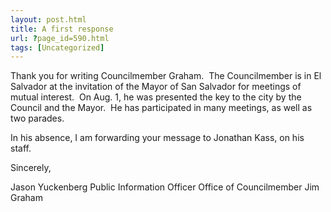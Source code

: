 ```yaml
---
layout: post.html
title: A first response
url: ?page_id=590.html
tags: [Uncategorized]
---
```

Thank you for writing Councilmember Graham.  The Councilmember is in El Salvador at the invitation of the Mayor of San Salvador for meetings of mutual interest.  On Aug. 1, he was presented the key to the city by the Council and the Mayor.  He has participated in many meetings, as well as two parades.

In his absence, I am forwarding your message to Jonathan Kass, on his staff.

Sincerely,

Jason Yuckenberg Public Information Officer Office of Councilmember Jim Graham
